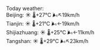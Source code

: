 Today weather:  
Beijing: ☀️   🌡️+27°C 🌬️↖19km/h  
Tianjin: ☀️   🌡️+21°C 🌬️←19km/h  
Shijiazhuang: ☀️   🌡️+25°C 🌬️←11km/h  
Tangshan: ☀️   🌡️+29°C 🌬️↖23km/h  
